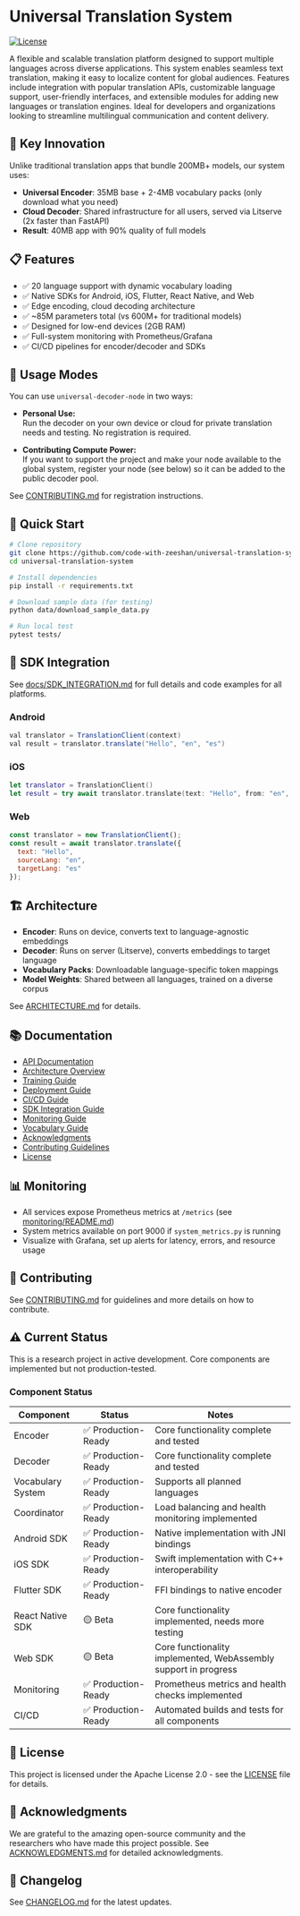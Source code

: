 # Universal Translation System

[![License](https://img.shields.io/badge/License-Apache_2.0-blue.svg)](https://opensource.org/licenses/Apache-2.0)

A flexible and scalable translation platform designed to support multiple languages across diverse applications. This system enables seamless text translation, making it easy to localize content for global audiences. Features include integration with popular translation APIs, customizable language support, user-friendly interfaces, and extensible modules for adding new languages or translation engines. Ideal for developers and organizations looking to streamline multilingual communication and content delivery.

## 🌟 Key Innovation

Unlike traditional translation apps that bundle 200MB+ models, our system uses:
- **Universal Encoder**: 35MB base + 2-4MB vocabulary packs (only download what you need)
- **Cloud Decoder**: Shared infrastructure for all users, served via Litserve (2x faster than FastAPI)
- **Result**: 40MB app with 90% quality of full models

## 📋 Features

- ✅ 20 language support with dynamic vocabulary loading
- ✅ Native SDKs for Android, iOS, Flutter, React Native, and Web
- ✅ Edge encoding, cloud decoding architecture
- ✅ ~85M parameters total (vs 600M+ for traditional models)
- ✅ Designed for low-end devices (2GB RAM)
- ✅ Full-system monitoring with Prometheus/Grafana
- ✅ CI/CD pipelines for encoder/decoder and SDKs

## 🎯 Usage Modes

You can use `universal-decoder-node` in two ways:

- **Personal Use:**  
  Run the decoder on your own device or cloud for private translation needs and testing. No registration is required.

- **Contributing Compute Power:**  
  If you want to support the project and make your node available to the global system, register your node (see below) so it can be added to the public decoder pool.

See [CONTRIBUTING.md](CONTRIBUTING.md) for registration instructions.

## 🚀 Quick Start

```bash
# Clone repository
git clone https://github.com/code-with-zeeshan/universal-translation-system
cd universal-translation-system

# Install dependencies
pip install -r requirements.txt

# Download sample data (for testing)
python data/download_sample_data.py

# Run local test
pytest tests/
```

## 📱 SDK Integration

See [docs/SDK_INTEGRATION.md](docs/SDK_INTEGRATION.md) for full details and code examples for all platforms.

### Android
```java
val translator = TranslationClient(context)
val result = translator.translate("Hello", "en", "es")
```

### iOS
```swift
let translator = TranslationClient()
let result = try await translator.translate(text: "Hello", from: "en", to: "es")
```

### Web
```javascript
const translator = new TranslationClient();
const result = await translator.translate({
  text: "Hello",
  sourceLang: "en",
  targetLang: "es"
});
```

## 🏗️ Architecture

- **Encoder**: Runs on device, converts text to language-agnostic embeddings
- **Decoder**: Runs on server (Litserve), converts embeddings to target language
- **Vocabulary Packs**: Downloadable language-specific token mappings
- **Model Weights**: Shared between all languages, trained on a diverse corpus

See [ARCHITECTURE.md](docs/ARCHITECTURE.md) for details.

## 📚 Documentation
- [API Documentation](docs/API.md)
- [Architecture Overview](docs/ARCHITECTURE.md)
- [Training Guide](docs/TRAINING.md)
- [Deployment Guide](docs/DEPLOYMENT.md)
- [CI/CD Guide](docs/CI_CD.md)
- [SDK Integration Guide](docs/SDK_INTEGRATION.md)
- [Monitoring Guide](monitoring/README.md)
- [Vocabulary Guide](vocabulary/Vocabulary_Guide.md)
- [Acknowledgments](docs/ACKNOWLEDGMENTS.md)
- [Contributing Guidelines](CONTRIBUTING.md)
- [License](LICENSE)

## 📊 Monitoring
- All services expose Prometheus metrics at `/metrics` (see [monitoring/README.md](monitoring/README.md))
- System metrics available on port 9000 if `system_metrics.py` is running
- Visualize with Grafana, set up alerts for latency, errors, and resource usage

## 🤝 Contributing
See [CONTRIBUTING.md](CONTRIBUTING.md) for guidelines and more details on how to contribute.

## ⚠️ Current Status
This is a research project in active development. Core components are implemented but not production-tested.

### Component Status

| Component | Status | Notes |
|-----------|--------|-------|
| Encoder | ✅ Production-Ready | Core functionality complete and tested |
| Decoder | ✅ Production-Ready | Core functionality complete and tested |
| Vocabulary System | ✅ Production-Ready | Supports all planned languages |
| Coordinator | ✅ Production-Ready | Load balancing and health monitoring implemented |
| Android SDK | ✅ Production-Ready | Native implementation with JNI bindings |
| iOS SDK | ✅ Production-Ready | Swift implementation with C++ interoperability |
| Flutter SDK | ✅ Production-Ready | FFI bindings to native encoder |
| React Native SDK | 🟡 Beta | Core functionality implemented, needs more testing |
| Web SDK | 🟡 Beta | Core functionality implemented, WebAssembly support in progress |
| Monitoring | ✅ Production-Ready | Prometheus metrics and health checks implemented |
| CI/CD | ✅ Production-Ready | Automated builds and tests for all components |

## 📄 License

This project is licensed under the Apache License 2.0 - see the [LICENSE](LICENSE) file for details.

## 🙏 Acknowledgments

We are grateful to the amazing open-source community and the researchers who have made this project possible. See [ACKNOWLEDGMENTS.md](docs/ACKNOWLEDGMENTS.md) for detailed acknowledgments.

## 📜 Changelog
See [CHANGELOG.md](CHANGELOG.md) for the latest updates.